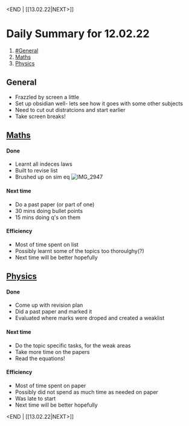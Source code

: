 <END     |     [[13.02.22|NEXT>]]
# Daily Summary for 12.02.22 
1. [#General](#General)
2. [Maths](#Mth%20Index%20)
3. [Physics](#Phy%20Index%20Physics)

## General
* Frazzled by screen a little
* Set up obsidian well- lets see how it goes with some other subjects
* Need to cut out distratcions and start earlier
* Take screen breaks!

## [Maths](Mth%20Index.md)
#### Done
* Learnt all indeces laws
* Built to revise list
* Brushed up on sim eq
![IMG_2947](IMG_2947.jpg) 
#### Next time
* Do a past paper (or part of one)
* 30 mins doing bullet points
* 15 mins doing q's on them

#### Efficiency
* Most of time spent on list
* Possibly learnt some of the topics too thoroulghy(?)
* Next time will be better hopefully

## [Physics](Phy%20Index.md)
#### Done
* Come up with revision plan
* Did a past paper and marked it
* Evaluated where marks were droped and created a weaklist
#### Next time
* Do the topic specific tasks, for the weak areas
* Take more time on the papers
* Read the equations!
#### Efficiency
* Most of time spent on paper
* Possibly did not spend as much time as needed on paper
* Was late to start
* Next time will be better hopefully

<END     |     [[13.02.22|NEXT>]]